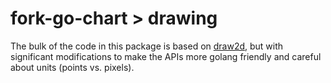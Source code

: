 fork-go-chart > drawing
==================

The bulk of the code in this package is based on [draw2d](https://github.com/llgcode/draw2d), but
with significant modifications to make the APIs more golang friendly and careful about units (points vs. pixels).